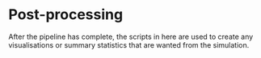# Post-processing
After the pipeline has complete, the scripts in here are used to create any visualisations or summary statistics that are wanted from the simulation.